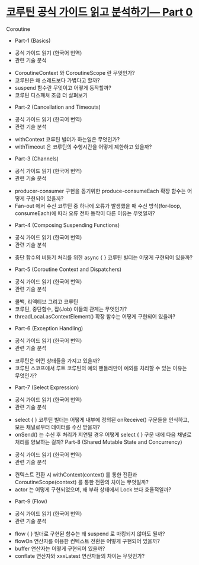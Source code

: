 # [코루틴 공식 가이드 읽고 분석하기— Part 0](https://myungpyo.medium.com/reading-coroutine-official-guide-thoroughly-part-0-20176d431e9d)
Coroutine
* Part-1 (Basics)
- 공식 가이드 읽기 (한국어 번역)
- 관련 기술 분석
+ CoroutineContext 와 CoroutineScope 란 무엇인가?
+ 코루틴은 왜 스레드보다 가볍다고 할까?
+ suspend 함수란 무엇이고 어떻게 동작할까?
+ 코루틴 디스패처 조금 더 살펴보기
* Part-2 (Cancellation and Timeouts)
- 공식 가이드 읽기 (한국어 번역)
- 관련 기술 분석
+ withContext 코루틴 빌더가 하는일은 무엇인가?
+ withTimeout 은 코루틴의 수행시간을 어떻게 제한하고 있을까?
* Part-3 (Channels)
- 공식 가이드 읽기 (한국어 번역)
- 관련 기술 분석
+ producer-consumer 구현을 돕기위한 produce-consumeEach 확장 함수는 어떻게 구현되어 있을까?
+ Fan-out 에서 수신 코루틴 중 하나에 오류가 발생했을 때 수신 방식(for-loop, consumeEach)에 따라 오류 전파 동작이 다른 이유는 무엇일까?
* Part-4 (Composing Suspending Functions)
- 공식 가이드 읽기 (한국어 번역)
- 관련 기술 분석
+ 중단 함수의 비동기 처리를 위한 async { } 코루틴 빌더는 어떻게 구현되어 있을까?
* Part-5 (Coroutine Context and Dispatchers)
- 공식 가이드 읽기 (한국어 번역)
- 관련 기술 분석
+ 콜백, 리액티브 그리고 코루틴
+ 코루틴, 중단함수, 잡(Job) 이들의 관계는 무엇인가?
+ threadLocal.asContextElement() 확장 함수는 어떻게 구현되어 있을까?
* Part-6 (Exception Handling)
- 공식 가이드 읽기 (한국어 번역)
- 관련 기술 분석
+ 코루틴은 어떤 상태들을 가지고 있을까?
+ 코루틴 스코프에서 루트 코루틴의 예외 핸들러만이 예외를 처리할 수 있는 이유는 무엇인가?
* Part-7 (Select Expression)
- 공식 가이드 읽기 (한국어 번역)
- 관련 기술 분석
+ select { } 코루틴 빌더는 어떻게 내부에 정의된 onReceive() 구문들을 인식하고, 모든 채널로부터 데이터를 수신 받을까?
+ onSend() 는 수신 후 처리가 지연될 경우 어떻게 select { } 구문 내에 다음 채널로 처리를 양보하는 걸까?
Part-8 (Shared Mutable State and Concurrency)
- 공식 가이드 읽기 (한국어 번역)
- 관련 기술 분석
+ 컨텍스트 전환 시 withContext(context) 를 통한 전환과 CoroutineScope(context) 를 통한 전환의 차이는 무엇일까?
+ actor 는 어떻게 구현되었으며, 왜 부하 상태에서 Lock 보다 효율적일까?
* Part-9 (Flow)
- 공식 가이드 읽기 (한국어 번역)
- 관련 기술 분석
+ flow { } 빌더로 구현된 함수는 왜 suspend 로 마킹되지 않아도 될까?
+ flowOn 연산자를 이용한 컨텍스트 전환은 어떻게 구현되어 있을까?
+ buffer 연산자는 어떻게 구현되어 있을까?
+ conflate 연산자와 xxxLatest 연산자들의 차이는 무엇인가?
